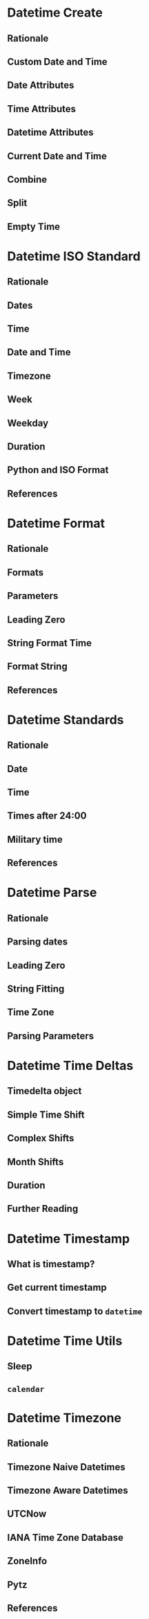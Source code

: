 

Datetime Create
===============

Rationale
---------

Custom Date and Time
--------------------

Date Attributes
---------------

Time Attributes
---------------

Datetime Attributes
-------------------

Current Date and Time
---------------------

Combine
-------

Split
-----

Empty Time
----------




Datetime ISO Standard
=====================

Rationale
---------

Dates
-----

Time
----

Date and Time
-------------

Timezone
--------

Week
----

Weekday
-------

Duration
--------

Python and ISO Format
---------------------

References
----------




Datetime Format
===============

Rationale
---------

Formats
-------

Parameters
----------

Leading Zero
------------

String Format Time
------------------

Format String
-------------

References
----------




Datetime Standards
==================

Rationale
---------

Date
----

Time
----

Times after 24:00
-----------------

Military time
-------------

References
----------




Datetime Parse
==============

Rationale
---------

Parsing dates
-------------

Leading Zero
------------

String Fitting
--------------

Time Zone
---------

Parsing Parameters
------------------




Datetime Time Deltas
====================

Timedelta object
----------------

Simple Time Shift
-----------------

Complex Shifts
--------------

Month Shifts
------------

Duration
--------

Further Reading
---------------




Datetime Timestamp
==================

What is timestamp?
------------------

Get current timestamp
---------------------

Convert timestamp to ``datetime``
---------------------------------




Datetime Time Utils
===================

Sleep
-----

``calendar``
------------




Datetime Timezone
=================

Rationale
---------

Timezone Naive Datetimes
------------------------

Timezone Aware Datetimes
------------------------

UTCNow
------

IANA Time Zone Database
-----------------------

ZoneInfo
--------

Pytz
----

References
----------


